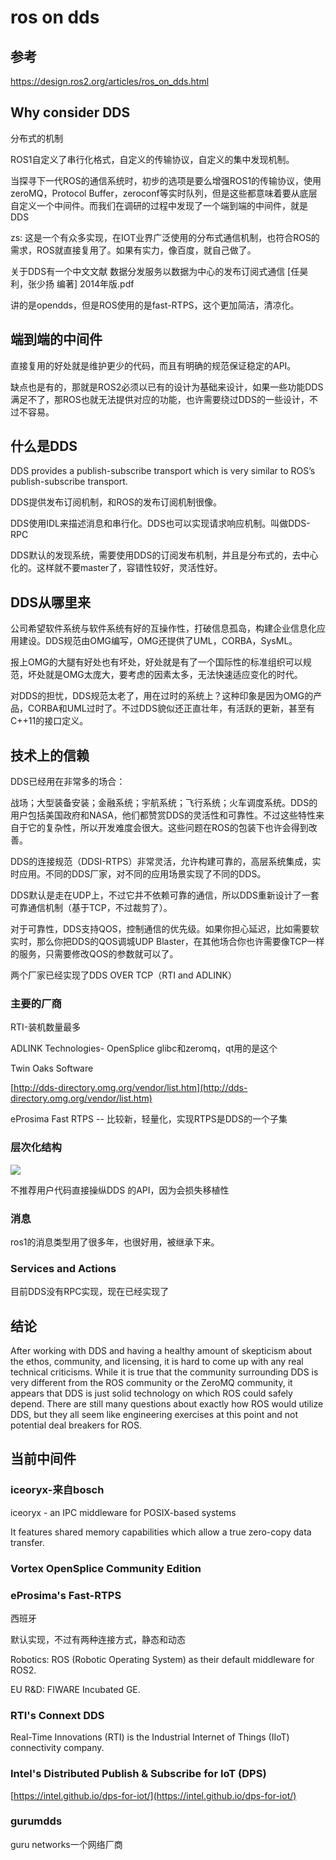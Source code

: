 # ros on dds

## 参考

<https://design.ros2.org/articles/ros_on_dds.html>

## Why consider DDS

分布式的机制

ROS1自定义了串行化格式，自定义的传输协议，自定义的集中发现机制。

当探寻下一代ROS的通信系统时，初步的选项是要么增强ROS1的传输协议，使用zeroMQ，Protocol Buffer，zeroconf等实时队列，但是这些都意味着要从底层自定义一个中间件。而我们在调研的过程中发现了一个端到端的中间件，就是DDS

zs: 这是一个有众多实现，在IOT业界广泛使用的分布式通信机制，也符合ROS的需求，ROS就直接复用了。如果有实力，像百度，就自己做了。

关于DDS有一个中文文献 数据分发服务以数据为中心的发布订阅式通信 [任昊利，张少扬 编著] 2014年版.pdf

讲的是opendds，但是ROS使用的是fast-RTPS，这个更加简洁，清凉化。

## 端到端的中间件

直接复用的好处就是维护更少的代码，而且有明确的规范保证稳定的API。

缺点也是有的，那就是ROS2必须以已有的设计为基础来设计，如果一些功能DDS满足不了，那ROS也就无法提供对应的功能，也许需要绕过DDS的一些设计，不过不容易。

## 什么是DDS

DDS provides a publish-subscribe transport which is very similar to ROS’s publish-subscribe transport.

DDS提供发布订阅机制，和ROS的发布订阅机制很像。

DDS使用IDL来描述消息和串行化。DDS也可以实现请求响应机制。叫做DDS-RPC

DDS默认的发现系统，需要使用DDS的订阅发布机制，并且是分布式的，去中心化的。这样就不要master了，容错性较好，灵活性好。

## DDS从哪里来

公司希望软件系统与软件系统有好的互操作性，打破信息孤岛，构建企业信息化应用建设。DDS规范由OMG编写，OMG还提供了UML，CORBA，SysML。

报上OMG的大腿有好处也有坏处，好处就是有了一个国际性的标准组织可以规范，坏处就是OMG太庞大，要考虑的因素太多，无法快速适应变化的时代。

对DDS的担忧，DDS规范太老了，用在过时的系统上？这种印象是因为OMG的产品，CORBA和UML过时了。不过DDS貌似还正直壮年，有活跃的更新，甚至有C++11的接口定义。

## 技术上的信赖

DDS已经用在非常多的场合：

战场；大型装备安装；金融系统；宇航系统；飞行系统；火车调度系统。DDS的用户包括美国政府和NASA，他们都赞赏DDS的灵活性和可靠性。不过这些特性来自于它的复杂性，所以开发难度会很大。这些问题在ROS的包装下也许会得到改善。

DDS的连接规范（DDSI-RTPS）非常灵活，允许构建可靠的，高层系统集成，实时应用。不同的DDS厂家，对不同的应用场景实现了不同的DDS。

DDS默认是走在UDP上，不过它并不依赖可靠的通信，所以DDS重新设计了一套可靠通信机制（基于TCP，不过裁剪了）。

对于可靠性，DDS支持QOS，控制通信的优先级。如果你担心延迟，比如需要软实时，那么你把DDS的QOS调城UDP Blaster，在其他场合你也许需要像TCP一样的服务，只需要修改QOS的参数就可以了。

两个厂家已经实现了DDS OVER TCP（RTI and ADLINK）

### 主要的厂商

RTI-装机数量最多

ADLINK Technologies- OpenSplice glibc和zeromq，qt用的是这个

Twin Oaks Software

[http://dds-directory.omg.org/vendor/list.htm](http://dds-directory.omg.org/vendor/list.htm)

eProsima Fast RTPS -- 比较新，轻量化，实现RTPS是DDS的一个子集

### 层次化结构

![](https://tcs.teambition.net/storage/3126883affa1e0018ddf07b319c4e0fe8cf1?Signature=eyJhbGciOiJIUzI1NiIsInR5cCI6IkpXVCJ9.eyJBcHBJRCI6IjU5Mzc3MGZmODM5NjMyMDAyZTAzNThmMSIsIl9hcHBJZCI6IjU5Mzc3MGZmODM5NjMyMDAyZTAzNThmMSIsIl9vcmdhbml6YXRpb25JZCI6IiIsImV4cCI6MTY3MTc5ODcyMiwiaWF0IjoxNjcxMTkzOTIyLCJyZXNvdXJjZSI6Ii9zdG9yYWdlLzMxMjY4ODNhZmZhMWUwMDE4ZGRmMDdiMzE5YzRlMGZlOGNmMSJ9.OyyseQ3WbLdtvXo5Sjsb_zyABFGFu_QfpMmpH_WIX_I&download=image.png "")

不推荐用户代码直接操纵DDS 的API，因为会损失移植性

### 消息

ros1的消息类型用了很多年，也很好用，被继承下来。

### Services and Actions

目前DDS没有RPC实现，现在已经实现了

## 结论

After working with DDS and having a healthy amount of skepticism about the ethos, community, and licensing, it is hard to come up with any real technical criticisms. While it is true that the community surrounding DDS is very different from the ROS community or the ZeroMQ community, it appears that DDS is just solid technology on which ROS could safely depend. There are still many questions about exactly how ROS would utilize DDS, but they all seem like engineering exercises at this point and not potential deal breakers for ROS.

## 当前中间件

### iceoryx-来自bosch

iceoryx - an IPC middleware for POSIX-based systems

It features shared memory capabilities which allow a true zero-copy data transfer.

### Vortex OpenSplice Community Edition

### eProsima's Fast-RTPS

西班牙

默认实现，不过有两种连接方式，静态和动态

Robotics: ROS (Robotic Operating System) as their default middleware for ROS2.

EU R&D: FIWARE Incubated GE.

### RTI's Connext DDS

Real-Time Innovations (RTI) is the Industrial Internet of Things (IIoT) connectivity company.

### Intel's Distributed Publish & Subscribe for IoT (DPS)

[https://intel.github.io/dps-for-iot/](https://intel.github.io/dps-for-iot/)

### gurumdds

guru networks一个网络厂商
